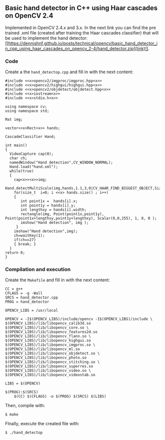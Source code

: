 
## Basic hand detector in C++ using Haar cascades on OpenCV 2.4 ##

Implemented in OpenCV 2.4.x and 3.x. In the next link you can find the pre trained .xml file (created after training the Haar cascades classifier) that will be used to implement the hand detector: [[https://dennishnf.github.io/posts/technical/opencv/basic_hand_detector_in_cpp_using_haar_cascades_on_opencv_2-4/hand_detector.zip](link)!].

### Code ###

Create a the ```hand_detectop.cpp``` and fill in with the next content:

```
#include <<x>opencv2/imgproc/imgproc.hpp<x>>
#include <<x>opencv2/highgui/highgui.hpp<x>>
#include <<x>opencv2/objdetect/objdetect.hpp<x>>
#include <<x>iostream<x>>
#include <<x>stdio.h<x>>
     
using namespace cv;
using namespace std;
      
Mat img;
     
vector<<x>Rect<x>> hands;
     
CascadeClassifier Hand;
     
int main()
{
  VideoCapture cap(0);
  char ch;
  namedWindow("Hand detection",CV_WINDOW_NORMAL);
  Hand.load("hand.xml");
  while(true)
  {
    cap<x>><x>>img;
    Hand.detectMultiScale(img,hands,1.1,3,0|CV_HAAR_FIND_BIGGEST_OBJECT,Size(30,30));
    for(size_t  i=0; i <<x> hands.size() ; i++)
    {
       int point1x =  hands[i].x;
       int point1y = hands[i].y;
       int lengthxy = hands[i].width;
       rectangle(img, Point(point1x,point1y), Point(point1x+lengthxy,point1y+lengthxy), Scalar(0,0,255), 1, 8, 0 );
       imshow("Hand detection", img );
     }  
    imshow("Hand detection",img);
    ch=waitKey(1);
    if(ch==27)
    { break; }  
  }
return 0;
}
```

### Compilation and execution ###

Create the ```Makefile``` and fill in with the next content:

```
CC = g++
CFLAGS = -g -Wall
SRCS = hand_detector.cpp
PROG = hand_detector
          
OPENCV_LIBS = /usr/local
      
OPENCV = -I$(OPENCV_LIBS)/include/opencv -I$(OPENCV_LIBS)/include \
$(OPENCV_LIBS)/lib/libopencv_calib3d.so $(OPENCV_LIBS)/lib/libopencv_core.so \
$(OPENCV_LIBS)/lib/libopencv_features2d.so $(OPENCV_LIBS)/lib/libopencv_flann.so \
$(OPENCV_LIBS)/lib/libopencv_highgui.so $(OPENCV_LIBS)/lib/libopencv_imgproc.so \
$(OPENCV_LIBS)/lib/libopencv_ml.so $(OPENCV_LIBS)/lib/libopencv_objdetect.so \
$(OPENCV_LIBS)/lib/libopencv_photo.so $(OPENCV_LIBS)/lib/libopencv_stitching.so \
$(OPENCV_LIBS)/lib/libopencv_superres.so $(OPENCV_LIBS)/lib/libopencv_video.so \
$(OPENCV_LIBS)/lib/libopencv_videostab.so
      
LIBS = $(OPENCV)
      
$(PROG):$(SRCS)
	$(CC) $(CFLAGS) -o $(PROG) $(SRCS) $(LIBS)
```

Then, compile with:

```
$ make
```

FInally, execute the created file with:

```
$ ./hand_detectop
```



